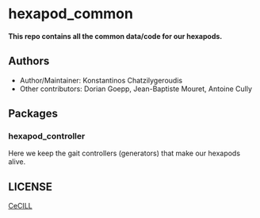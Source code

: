 # hexapod_common

#### This repo contains all the common data/code for our hexapods.

## Authors

- Author/Maintainer: Konstantinos Chatzilygeroudis
- Other contributors: Dorian Goepp, Jean-Baptiste Mouret, Antoine Cully

## Packages

### hexapod_controller

Here we keep the gait controllers (generators) that make our hexapods alive.

## LICENSE

[CeCILL]

[CeCILL]: http://www.cecill.info/index.en.html